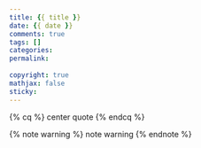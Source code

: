 ```yaml
---
title: {{ title }}
date: {{ date }}
comments: true
tags: []
categories: 
permalink: 
 
copyright: true 
mathjax: false
sticky: 
---
```


{% cq %} center quote {% endcq %}

{% note warning %} note warning {% endnote %}


<!-- more -->


